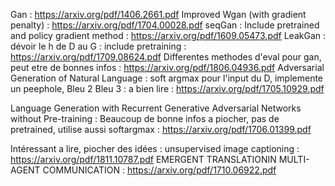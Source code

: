 
Gan : https://arxiv.org/pdf/1406.2661.pdf
Improved Wgan (with gradient penalty) : https://arxiv.org/pdf/1704.00028.pdf
seqGan : Include pretrained and policy gradient method : https://arxiv.org/pdf/1609.05473.pdf
LeakGan : dévoir le h de D au G : include pretraining : https://arxiv.org/pdf/1709.08624.pdf
Differentes methodes d'eval pour gan, peut etre de bonnes infos : https://arxiv.org/pdf/1806.04936.pdf
Adversarial Generation of Natural Language : soft argmax pour l'input du D, implemente un peephole, Bleu 2 Bleu 3 : a bien lire : https://arxiv.org/pdf/1705.10929.pdf

Language Generation with Recurrent Generative Adversarial Networks without Pre-training : Beaucoup de bonne infos a piocher, pas de pretrained, utilise aussi softargmax : https://arxiv.org/pdf/1706.01399.pdf

Intéressant a lire, piocher des idées : unsupervised image captioning : https://arxiv.org/pdf/1811.10787.pdf
EMERGENT TRANSLATIONIN MULTI-AGENT COMMUNICATION : https://arxiv.org/pdf/1710.06922.pdf
